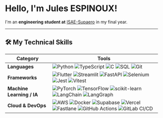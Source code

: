 # Hello, I'm Jules ESPINOUX!

I'm an **engineering student at** [ISAE-Supaero](https://www.isae-supaero.fr/) in my final year.

---

## 🛠️ My Technical Skills

| **Category**        | **Tools**                                                                                                                                                                                                                           |
| --------------------- | ------------------------------------------------------------------------------------------------------------------------------------------------------------------------------------------------------------------------------------------------------------------------------------------------------- |
| **Languages**         | ![Python](https://img.shields.io/badge/Python-3776AB?style=flat&logo=python&logoColor=white) ![TypeScript](https://img.shields.io/badge/TypeScript-007ACC?style=flat&logo=typescript&logoColor=white) ![C](https://img.shields.io/badge/C-A8B9CC?style=flat&logo=c&logoColor=white) ![SQL](https://img.shields.io/badge/SQL-4479A1?style=flat&logo=postgresql&logoColor=white) ![Git](https://img.shields.io/badge/Git-F05033?style=flat&logo=git&logoColor=white) |
| **Frameworks**        | ![Flutter](https://img.shields.io/badge/Flutter-02569B?style=flat&logo=flutter&logoColor=white) ![Streamlit](https://img.shields.io/badge/Streamlit-FF4B4B?style=flat&logo=streamlit&logoColor=white) ![FastAPI](https://img.shields.io/badge/FastAPI-009688?style=flat&logo=fastapi&logoColor=white) ![Selenium](https://img.shields.io/badge/Selenium-43B02A?style=flat&logo=selenium&logoColor=white) ![Jest](https://img.shields.io/badge/Jest-C21325?style=flat&logo=jest&logoColor=white) ![Vitest](https://img.shields.io/badge/Vitest-6E9F18?style=flat&logo=vitest&logoColor=white) |
| **Machine Learning / IA** | ![PyTorch](https://img.shields.io/badge/PyTorch-EE4C2C?style=flat&logo=pytorch&logoColor=white) ![TensorFlow](https://img.shields.io/badge/TensorFlow-FF6F00?style=flat&logo=tensorflow&logoColor=white) ![scikit-learn](https://img.shields.io/badge/scikit--learn-F7931E?style=flat&logo=scikit-learn&logoColor=white) ![LangChain](https://img.shields.io/badge/LangChain-1C3C3C?style=flat&logo=chainlink&logoColor=white) ![LangGraph](https://img.shields.io/badge/LangGraph-0A66C2?style=flat&logo=graphql&logoColor=white) |
| **Cloud & DevOps**    | ![AWS](https://img.shields.io/badge/AWS-232F3E?style=flat&logo=amazonaws&logoColor=white) ![Docker](https://img.shields.io/badge/Docker-2496ED?style=flat&logo=docker&logoColor=white) ![Supabase](https://img.shields.io/badge/Supabase-3ECF8E?style=flat&logo=supabase&logoColor=white) ![Vercel](https://img.shields.io/badge/Vercel-000000?style=flat&logo=vercel&logoColor=white) ![Fastlane](https://img.shields.io/badge/Fastlane-00F200?style=flat&logo=fastlane&logoColor=white) ![GitHub Actions](https://img.shields.io/badge/GitHub%20Actions-2088FF?style=flat&logo=githubactions&logoColor=white) ![GitLab CI/CD](https://img.shields.io/badge/GitLab%20CI%2FCD-FC6D26?style=flat&logo=gitlab&logoColor=white) |

